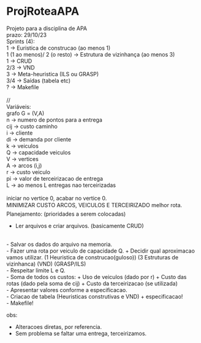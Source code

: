 # ProjRoteaAPA
Projeto para a disciplina de APA
<br>
prazo: 29/10/23
<br>
Sprints (4):
<br>
1 -> Euristica de construcao (ao menos 1) 
<br>
1 (1 ao menos)/ 2 (o resto) -> Estrutura de vizinhança (ao menos 3)
<br>
1 -> CRUD
<br>
2/3 -> VND
<br>
3 -> Meta-heuristica (ILS ou GRASP)
<br>
3/4 -> Saídas (tabela etc)
<br>
? -> Makefile
<br>
<br>
//<br>
Variáveis:
<br>grafo G = (V,A)
<br>
n -> numero de pontos para a entrega
<br>
cij -> custo caminho
<br>
i -> cliente
<br>
di -> demanda por cliente
<br>
k -> veiculos
<br>
Q -> capacidade veiculos
<br>
V -> vertices
<br>
A -> arcos (i,j)
<br>
r -> custo veiculo
<br>
pi -> valor de terceirizacao de entrega
<br>
L -> ao menos L entregas nao terceirizadas
<br>
<br>
iniciar no vertice 0, 
acabar no vertice 0.
<br>
MINIMIZAR CUSTO ARCOS, VEICULOS E TERCEIRIZADO
melhor rota.
<br>
Planejamento:
(prioridades a serem colocadas)
<br>
- Ler arquivos e criar arquivos. (basicamente CRUD)
<br>
- Salvar os dados do arquivo na memoria.
<br>
- Fazer uma rota por veiculo de capacidade Q.
	+ Decidir qual aproximacao vamos utilizar.
		(1 Heuristica de construcao(guloso))
		(3 Estruturas de vizinhanca)
		(VND)
		(GRASP/ILS)
<br>
- Respeitar limite L e Q.
<br>
- Soma de todos os custos: 
	+ Uso de veiculos (dado por r)
	+ Custo das rotas (dado pela soma de cij)
	+ Custo da terceirizacao (se utilizada)
<br>
- Apresentar valores conforme a especificacao.
<br>
- Criacao de tabela (Heuristicas construtivas e VND)
	+ especificacao!
<br>
- Makefile!
<br>



obs:
- Alteracoes diretas, por referencia.
- Sem problema se faltar uma entrega, terceirizamos.
